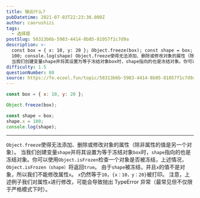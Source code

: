 ```yaml
---
title: 输出什么?
pubDatetime: 2021-07-03T22:23:36.000Z
author: caorushizi
tags:
  - 选择题
postSlug: 58313b6b-5983-4414-8b85-81057f1c7d9a
description: >-
  const box = { x: 10, y: 20 }; Object.freeze(box); const shape = box; shape.x =
  100; console.log(shape) Object.freeze使得无法添加、删除或修改对象的属性（除非属性的值是另一个对象）。
  当我们创建变量shape并将其设置为等于冻结对象box时，shape指向的也是冻结对象。你可以使用Ob
difficulty: 1.5
questionNumber: 80
source: https://fe.ecool.fun/topic/58313b6b-5983-4414-8b85-81057f1c7d9a
---
```


```javascript
const box = { x: 10, y: 20 };

Object.freeze(box);

const shape = box;
shape.x = 100;
console.log(shape);
```

---

`Object.freeze`使得无法添加、删除或修改对象的属性（除非属性的值是另一个对象）。
当我们创建变量`shape`并将其设置为等于冻结对象`box`时，`shape`指向的也是冻结对象。你可以使用`Object.isFrozen`检查一个对象是否被冻结，上述情况，`Object.isFrozen（shape）`将返回`true`。
由于`shape`被冻结，并且`x`的值不是对象，所以我们不能修改属性`x`。 `x`仍然等于`10`，`{x：10，y：20}`被打印。
注意，上述例子我们对属性`x`进行修改，可能会导致抛出 TypeError 异常（最常见但不仅限于严格模式下时）。
